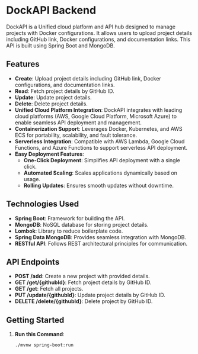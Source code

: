 # DockAPI Backend

DockAPI is a Unified cloud platform and API hub designed to manage projects with Docker configurations. It allows users to upload project details including GitHub link, Docker configurations, and documentation links. This API is built using Spring Boot and MongoDB.

## Features

- **Create**: Upload project details including GitHub link, Docker configurations, and documentation links.
- **Read**: Fetch project details by GitHub ID.
- **Update**: Update project details.
- **Delete**: Delete project details.
- **Unified Cloud Platform Integration**: DockAPI integrates with leading cloud platforms (AWS, Google Cloud Platform, Microsoft Azure) to enable seamless API deployment and management.
- **Containerization Support**: Leverages Docker, Kubernetes, and AWS ECS for portability, scalability, and fault tolerance.
- **Serverless Integration**: Compatible with AWS Lambda, Google Cloud Functions, and Azure Functions to support serverless API deployment.
- **Easy Deployment Features**:
  - **One-Click Deployment**: Simplifies API deployment with a single click.
  - **Automated Scaling**: Scales applications dynamically based on usage.
  - **Rolling Updates**: Ensures smooth updates without downtime.

## Technologies Used

- **Spring Boot**: Framework for building the API.
- **MongoDB**: NoSQL database for storing project details.
- **Lombok**: Library to reduce boilerplate code.
- **Spring Data MongoDB**: Provides seamless integration with MongoDB.
- **RESTful API**: Follows REST architectural principles for communication.

## API Endpoints

- **POST /add**: Create a new project with provided details.
- **GET /get/{githubId}**: Fetch project details by GitHub ID.
- **GET /get**: Fetch all projects.
- **PUT /update/{githubId}**: Update project details by GitHub ID.
- **DELETE /delete/{githubId}**: Delete project by GitHub ID.

## Getting Started

1. **Run this Command**:
  
   ```bash
   ./mvnw spring-boot:run
